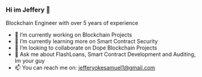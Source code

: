 ### Hi im Jeffery 👋

Blockchain Engineer with over 5 years of experience

- 🔭 I’m currently working on Blockchain Projects
- 🌱 I’m currently learning more on Smart Contract Security
- 👯 I’m looking to collaborate on Dope Blockchain Projects
- 💬 Ask me about FlashLoans, Smart Contract Development and Auditing, Im your guy
- 📫 You can reach me on: jefferyokesamuel1@gmail.com

